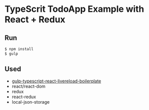 # TypeScrit TodoApp Example with React + Redux

## Run

```bash
$ npm install
$ gulp
```

## Used
- [gulp-typescript-react-livereload-boilerplate](https://github.com/rico345100/gulp-typescript-react-livereload-boilerplate)
- react/react-dom
- redux
- react-redux
- local-json-storage